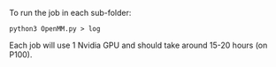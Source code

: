 To run the job in each sub-folder:
```
python3 OpenMM.py > log
```
Each job will use 1 Nvidia GPU and should take around 15-20 hours (on P100).

